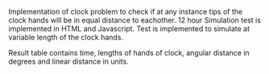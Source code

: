 Implementation of clock problem to check if at any instance tips of the clock hands will be in equal distance to eachother.
12 hour Simulation test is implemented in HTML and Javascript. Test is implemented to simulate at variable length of the clock hands.

Result table contains time, lengths of hands of clock, angular distance in degrees and linear distance in units.
